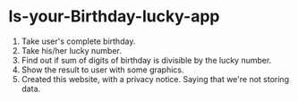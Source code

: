 # Is-your-Birthday-lucky-app

1. Take user's complete birthday.
1. Take his/her lucky number.
1. Find out if sum of digits of birthday is divisible by the lucky number.
1. Show the result to user with some graphics.
1. Created this website, with a privacy notice. Saying that we're not storing data.
